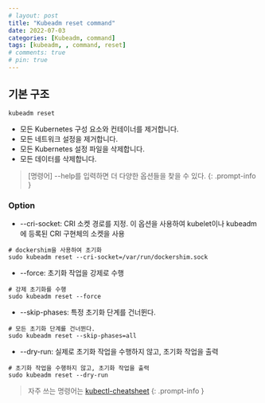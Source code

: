 ```yaml
---
# layout: post
title: "Kubeadm reset command"
date: 2022-07-03
categories: [Kubeadm, command]
tags: [kubeadm, , command, reset]
# comments: true
# pin: true
---
```


## 기본 구조
```
kubeadm reset
```

- 모든 Kubernetes 구성 요소와 컨테이너를 제거합니다.
- 모든 네트워크 설정을 제거합니다.
- 모든 Kubernetes 설정 파일을 삭제합니다.
- 모든 데이터를 삭제합니다.

> [명령어] --help를 입력하면 더 다양한 옵션들을 찾을 수 있다.
{: .prompt-info }

### Option
- --cri-socket: CRI 소켓 경로를 지정. 이 옵션을 사용하여 kubelet이나 kubeadm에 등록된 CRI 구현체의 소켓을 사용
```
# dockershim을 사용하여 초기화
sudo kubeadm reset --cri-socket=/var/run/dockershim.sock
```

- --force: 초기화 작업을 강제로 수행
```
# 강제 초기화를 수행
sudo kubeadm reset --force
```

- --skip-phases: 특정 초기화 단계를 건너뛴다.
```
# 모든 초기화 단계를 건너뛴다.
sudo kubeadm reset --skip-phases=all
```

- --dry-run: 실제로 초기화 작업을 수행하지 않고, 초기화 작업을 출력
```
# 초기화 작업을 수행하지 않고, 초기화 작업을 출력
sudo kubeadm reset --dry-run
```

> 자주 쓰는 명령어는 [kubectl-cheatsheet](https://kubernetes.io/docs/reference/kubectl/cheatsheet/)
{: .prompt-info }
